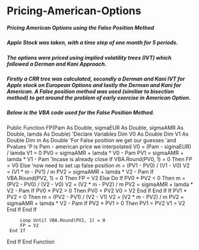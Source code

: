 # Pricing-American-Options
##### Pricing American Options using the False Position Method
##### Apple Stock was taken, with a time step of one month for 5 periods.
##### The options were priced using implied volatility trees (IVT) which followed a Derman and Kani Approach.
##### Firstly a CRR tree was calculated, secondly a Derman and Kani IVT for Apple stock on European Options and lastly the Derman and Kani for American. A False position method was used (similiar to bisection method) to get around the problem of early exercise in American Option.

##### Below is the VBA code used for the False Position Method.
Public Function FP(Pam As Double, sigmaEUR As Double, sigmaAMR As Double, lamda As Double)
'Declare Variables
 Dim V0 As Double
 Dim V1 As Double
 Dim m As Double
'For False position we get our guesses
'and Pvalues
'P is Pam - american price we interpolated
V0 = (Pam - sigmaEUR) / lamda
V1 = 0
PV0 = sigmaAMR + lamda * V0 - Pam
PV1 = sigmaAMR + lamda * V1 - Pam
'Incase is already close
If VBA.Round(PV0, 1) = 0 Then
     FP = V0
 Else
'now need to set up false position
     m = (PV1 - PV0) / (V1 - V0)
     V2 = (V1 * m - PV1) / m
     PV2 = sigmaAMR + lamda * V2 - Pam
     If VBA.Round(PV2, 1) = 0 Then
         FP = V2
     Else
         Do
           If PV0 * PV2 < 0 Then
              m = (PV2 - PV0) / (V2 - V0)
              V2 = (V2 * m - PV2) / m
              PV2 = sigmaAMR + lamda * V2 - Pam
                If PV0 * PV2 > 0 Then
                    PV0 = PV2
                    V0 = V2
                End If
           End If
                If PV1 * PV2 < 0 Then
                m = (PV2 - PV1) / (V2 - V1)
                V2 = (V2 * m - PV2) / m
                PV2 = sigmaAMR + lamda * V2 - Pam
                    If PV2 * PV1 > 0 Then
                        PV1 = PV2
                        V1 = V2
                    End If
                End If
           
         Loop Until VBA.Round(PV2, 1) = 0
         FP = V2
     End If
 End If
End Function
